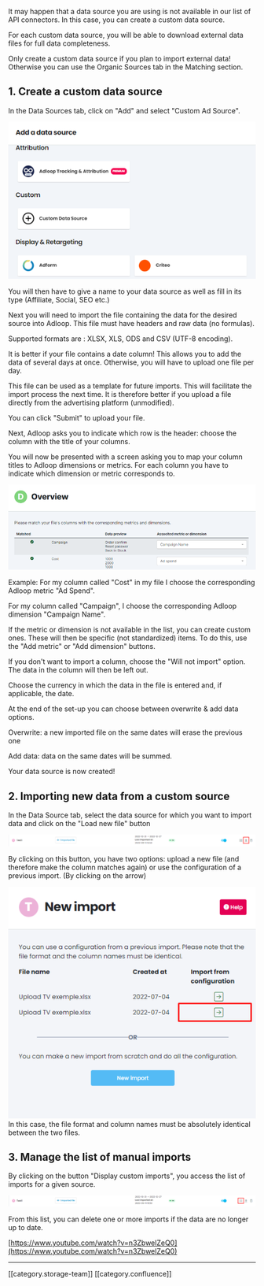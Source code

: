 It may happen that a data source you are using is not available in our list of API connectors. In this case, you can create a custom data source.

For each custom data source, you will be able to download external data files for full data completeness.

Only create a custom data source if you plan to import external data! Otherwise you can use the Organic Sources tab in the Matching section.


## 1. Create a custom data source
In the Data Sources tab, click on "Add" and select "Custom Ad Source".

![](images/storage/image-20231003-085548.png)

You will then have to give a name to your data source as well as fill in its type (Affiliate, Social, SEO etc.)

Next you will need to import the file containing the data for the desired source into Adloop. This file must have headers and raw data (no formulas).

Supported formats are : XLSX, XLS, ODS and CSV (UTF-8 encoding).

It is better if your file contains a date column! This allows you to add the data of several days at once. Otherwise, you will have to upload one file per day.

This file can be used as a template for future imports. This will facilitate the import process the next time. It is therefore better if you upload a file directly from the advertising platform (unmodified).

You can click "Submit" to upload your file.

Next, Adloop asks you to indicate which row is the header: choose the column with the title of your columns.

You will now be presented with a screen asking you to map your column titles to Adloop dimensions or metrics. For each column you have to indicate which dimension or metric corresponds to.

![](images/storage/image-20220105-161402.png)

Example: For my column called "Cost" in my file I choose the corresponding Adloop metric "Ad Spend".

For my column called "Campaign", I choose the corresponding Adloop dimension "Campaign Name".

If the metric or dimension is not available in the list, you can create custom ones. These will then be specific (not standardized) items. To do this, use the "Add metric" or "Add dimension" buttons.

If you don't want to import a column, choose the "Will not import" option. The data in the column will then be left out.

Choose the currency in which the data in the file is entered and, if applicable, the date.

At the end of the set-up you can choose between overwrite & add data options.

Overwrite: a new imported file on the same dates will erase the previous one

Add data: data on the same dates will be summed.

Your data source is now created!


## 2. Importing new data from a custom source
In the Data Source tab, select the data source for which you want to import data and click on the "Load new file" button

![](images/storage/image-20231003-090024.png)

By clicking on this button, you have two options: upload a new file (and therefore make the column matches again) or use the configuration of a previous import. (By clicking on the arrow)

![image-20240124-151024.png](images/storage/image-20240124-151024.png)In this case, the file format and column names must be absolutely identical between the two files.


## 3. Manage the list of manual imports
By clicking on the button "Display custom imports", you access the list of imports for a given source.

![](images/storage/image-20231003-090101.png)

From this list, you can delete one or more imports if the data are no longer up to date.

[https://www.youtube.com/watch?v=n3ZbwelZeQ0](https://www.youtube.com/watch?v=n3ZbwelZeQ0)



*****

[[category.storage-team]] 
[[category.confluence]] 
